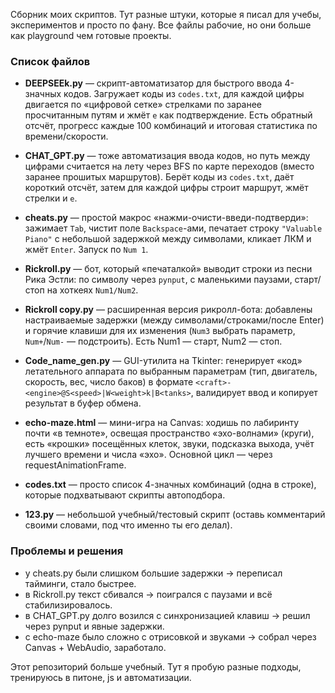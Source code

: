 Сборник моих скриптов. Тут разные штуки, которые я писал для учебы, экспериментов и просто по фану. 
Все файлы рабочие, но они больше как playground чем готовые проекты.

### Список файлов

- **DEEPSEEk.py** — скрипт-автоматизатор для быстрого ввода 4-значных кодов. Загружает коды из `codes.txt`, для каждой цифры двигается по «цифровой сетке» стрелками по заранее просчитанным путям и жмёт `e` как подтверждение. Есть обратный отсчёт, прогресс каждые 100 комбинаций и итоговая статистика по времени/скорости.

- **CHAT_GPT.py** — тоже автоматизация ввода кодов, но путь между цифрами считается на лету через BFS по карте переходов (вместо заранее прошитых маршрутов). Берёт коды из `codes.txt`, даёт короткий отсчёт, затем для каждой цифры строит маршрут, жмёт стрелки и `e`.

- **cheats.py** — простой макрос «нажми-очисти-введи-подтверди»: зажимает `Tab`, чистит поле `Backspace`-ами, печатает строку `"Valuable Piano"` с небольшой задержкой между символами, кликает ЛКМ и жмёт `Enter`. Запуск по `Num 1`.

- **Rickroll.py** — бот, который «печаталкой» выводит строки из песни Рика Эстли: по символу через `pynput`, с маленькими паузами, старт/стоп на хоткеях `Num1/Num2`.

- **Rickroll copy.py** — расширенная версия рикролл-бота: добавлены настраиваемые задержки (между символами/строками/после Enter) и горячие клавиши для их изменения (`Num3` выбрать параметр, `Num+`/`Num-` — подстроить). Есть Num1 — старт, Num2 — стоп.

- **Code_name_gen.py** — GUI-утилита на Tkinter: генерирует «код» летательного аппарата по выбранным параметрам (тип, двигатель, скорость, вес, число баков) в формате `<craft>-<engine>@S<speed>|W<weight>k|B<tanks>`, валидирует ввод и копирует результат в буфер обмена.

- **echo-maze.html** — мини-игра на Canvas: ходишь по лабиринту почти «в темноте», освещая пространство «эхо-волнами» (круги), есть «крошки» посещённых клеток, звуки, подсказка выхода, учёт лучшего времени и числа «эхо». Основной цикл — через requestAnimationFrame.

- **codes.txt** — просто список 4-значных комбинаций (одна в строке), которые подхватывают скрипты автоподбора.

- **123.py** — небольшой учебный/тестовый скрипт (оставь комментарий своими словами, под что именно ты его делал).

### Проблемы и решения

- у cheats.py были слишком большие задержки → переписал тайминги, стало быстрее.
- в Rickroll.py текст сбивался → поигрался с паузами и всё стабилизировалось.
- в CHAT_GPT.py долго возился с синхронизацией клавиш → решил через pynput и явные задержки.
- с echo-maze было сложно с отрисовкой и звуками → собрал через Canvas + WebAudio, заработало.

Этот репозиторий больше учебный. Тут я пробую разные подходы, тренируюсь в питоне, js и автоматизации.
